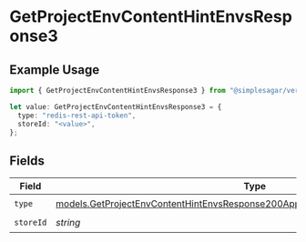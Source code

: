 # GetProjectEnvContentHintEnvsResponse3

## Example Usage

```typescript
import { GetProjectEnvContentHintEnvsResponse3 } from "@simplesagar/vercel/models/getprojectenvop.js";

let value: GetProjectEnvContentHintEnvsResponse3 = {
  type: "redis-rest-api-token",
  storeId: "<value>",
};
```

## Fields

| Field                                                                                                                                                                    | Type                                                                                                                                                                     | Required                                                                                                                                                                 | Description                                                                                                                                                              |
| ------------------------------------------------------------------------------------------------------------------------------------------------------------------------ | ------------------------------------------------------------------------------------------------------------------------------------------------------------------------ | ------------------------------------------------------------------------------------------------------------------------------------------------------------------------ | ------------------------------------------------------------------------------------------------------------------------------------------------------------------------ |
| `type`                                                                                                                                                                   | [models.GetProjectEnvContentHintEnvsResponse200ApplicationJSONResponseBody33Type](../models/getprojectenvcontenthintenvsresponse200applicationjsonresponsebody33type.md) | :heavy_check_mark:                                                                                                                                                       | N/A                                                                                                                                                                      |
| `storeId`                                                                                                                                                                | *string*                                                                                                                                                                 | :heavy_check_mark:                                                                                                                                                       | N/A                                                                                                                                                                      |